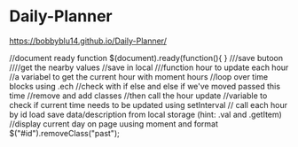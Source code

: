 # Daily-Planner

 https://bobbyblu14.github.io/Daily-Planner/
 
 //document ready function
$(document).ready(function(){
}
///save butoon
////get the nearby values
//save in local
///function hour to update each hour
//a variabel to get the current hour with moment hours
//loop over time blocks using .ech
//check with if else and else if we've moved passed this time
//remove and add classes
//then call the hour update
//variable to check if current time needs to be updated using setInterval
// call each hour by id load save data/description from local storage (hint: .val and  .getItem)
//display current day on page uusing moment and format 
$("#id").removeClass("past");
